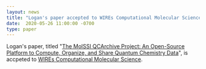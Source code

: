 ```yaml
---
layout: news
title: "Logan's paper accepted to WIREs Computational Molecular Science"
date:  2020-05-26 11:00:00 -0700
type: paper
---
```


Logan's paper, titled "[The MolSSI QCArchive Project: An Open-Source Platform to Compute, Organize, and Share Quantum Chemistry Data](https://chemrxiv.org/articles/The_MolSSI_QCArchive_Project_An_Open-Source_Platform_to_Compute_Organize_and_Share_Quantum_Chemistry_Data/11908356/1)", is accpeted to [WIREs Computational Molecular Science](https://onlinelibrary.wiley.com/journal/17590884).
